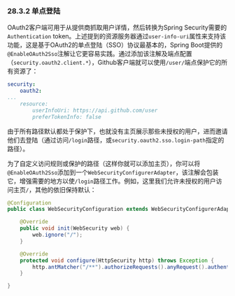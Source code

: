 ### 28.3.2 单点登陆
OAuth2客户端可用于从提供商抓取用户详情，然后转换为Spring Security需要的`Authentication` token。上述提到的资源服务器通过`user-info-uri`属性来支持该功能，这是基于OAuth2的单点登陆（SSO）协议最基本的，Spring Boot提供的`@EnableOAuth2Sso`注解让它更容易实践。通过添加该注解及端点配置（`security.oauth2.client.*`），Github客户端就可以使用`/user/`端点保护它的所有资源了：
```yaml
security:
    oauth2:
...
    resource:
        userInfoUri: https://api.github.com/user
        preferTokenInfo: false
```
由于所有路径默认都处于保护下，也就没有主页展示那些未授权的用户，进而邀请他们去登陆（通过访问`/login`路径，或`security.oauth2.sso.login-path`指定的路径）。

为了自定义访问规则或保护的路径（这样你就可以添加主页），你可以将`@EnableOAuth2Sso`添加到一个`WebSecurityConfigurerAdapter`，该注解会包装它，增强需要的地方以使`/login`路径工作。例如，这里我们允许未授权的用户访问主页`/`，其他的依旧保持默认：
```java
@Configuration
public class WebSecurityConfiguration extends WebSecurityConfigurerAdapter {

    @Override
    public void init(WebSecurity web) {
        web.ignore("/");
    }

    @Override
    protected void configure(HttpSecurity http) throws Exception {
        http.antMatcher("/**").authorizeRequests().anyRequest().authenticated();
    }

}
```
